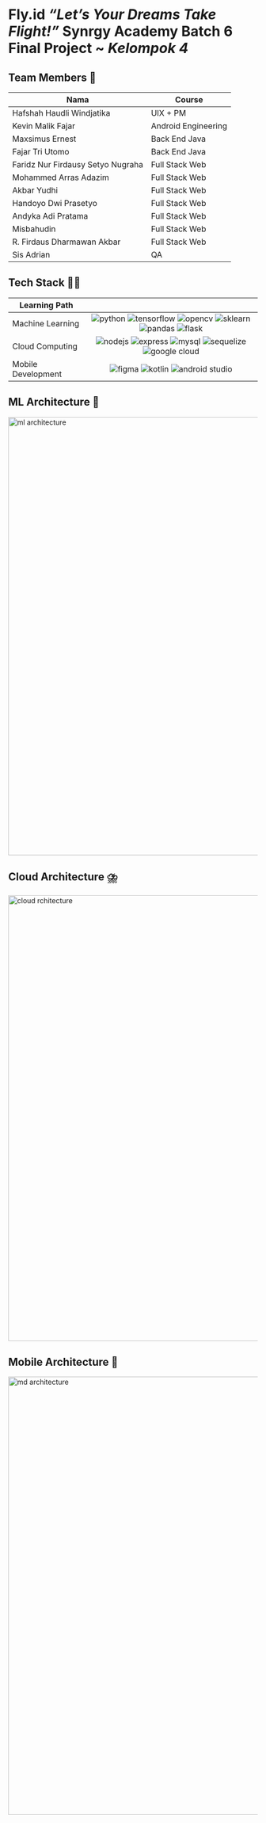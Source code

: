 # Fly.id *“Let’s Your Dreams Take Flight!”* Synrgy Academy Batch 6 Final Project ~ *Kelompok 4*


## Team Members :busts_in_silhouette:

|            **Nama**               | **Course**          |
|-----------------------------------|---------------------|
| Hafshah Haudli Windjatika         | UIX + PM            |
| Kevin Malik Fajar                 | Android Engineering |
| Maxsimus Ernest                   | Back End Java       |
| Fajar Tri Utomo                   | Back End Java       |
| Faridz Nur Firdausy Setyo Nugraha | Full Stack Web      |
| Mohammed Arras Adazim             | Full Stack Web      |
| Akbar Yudhi                       | Full Stack Web      |
| Handoyo Dwi Prasetyo              | Full Stack Web      |
| Andyka Adi Pratama                | Full Stack Web      |
| Misbahudin                        | Full Stack Web      |
| R. Firdaus Dharmawan Akbar        | Full Stack Web      |
| Sis Adrian                        | QA                  |

## Tech Stack :technologist:

| Learning Path |     |
| ----------- | :-: |
| Machine Learning | ![python](https://img.shields.io/badge/Python-3776AB?style=for-the-badge&logo=python&logoColor=white) ![tensorflow](https://img.shields.io/badge/Tensorflow-FF6F00?style=for-the-badge&logo=tensorflow&logoColor=white) ![opencv](https://img.shields.io/badge/OpenCV-27338e?style=for-the-badge&logo=OpenCV&logoColor=white) ![sklearn](https://img.shields.io/badge/scikit_learn-F7931E?style=for-the-badge&logo=scikit-learn&logoColor=white) ![pandas](https://img.shields.io/badge/pandas-150458?style=for-the-badge&logo=pandas&logoColor=white) ![flask](https://img.shields.io/badge/Flask-000000?style=for-the-badge&logo=flask&logoColor=white) |
| Cloud Computing| ![nodejs](https://img.shields.io/badge/Node.js-339933?style=for-the-badge&logo=nodedotjs&logoColor=white) ![express](https://img.shields.io/badge/Express.js-000000?style=for-the-badge&logo=express&logoColor=white) ![mysql](https://img.shields.io/badge/MySQL-005C84?style=for-the-badge&logo=mysql&logoColor=white) ![sequelize](https://img.shields.io/badge/Sequelize-52B0E7?style=for-the-badge&logo=Sequelize&logoColor=white) ![google cloud](https://img.shields.io/badge/Google_Cloud-4285F4?style=for-the-badge&logo=google-cloud&logoColor=white) |
| Mobile Development| ![figma](https://img.shields.io/badge/Figma-F24E1E?style=for-the-badge&logo=figma&logoColor=white) ![kotlin](https://img.shields.io/badge/Kotlin-0095D5?&style=for-the-badge&logo=kotlin&logoColor=white) ![android studio](https://img.shields.io/badge/Android_Studio-3DDC84?style=for-the-badge&logo=android-studio&logoColor=white) |

## ML Architecture :brain:

<img src="ml-architecture.png" alt="ml architecture" width="885"/>

## Cloud Architecture :cloud_with_lightning_and_rain:

<img src="cloud-architecture.png" alt="cloud rchitecture" width="900"/>

## Mobile Architecture :iphone:

<img src="md-architecture.png" alt="md architecture" width="885"/>
